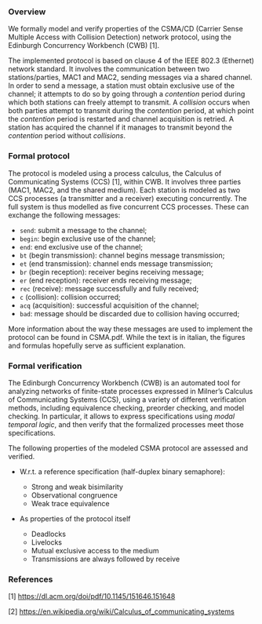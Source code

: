 ### Overview

We formally model and verify properties of the CSMA/CD (Carrier Sense Multiple
Access with Collision Detection) network protocol, using the Edinburgh
Concurrency Workbench (CWB) [1].

The implemented protocol is based on clause 4 of the IEEE 802.3 (Ethernet)
network standard. It involves the communication between two stations/parties,
MAC1 and MAC2, sending messages via a shared channel. In order to send a
message, a station must obtain exclusive use of the channel; it attempts to do
so by going through a *contention* period during which both stations can freely
attempt to transmit. A *collision* occurs when both parties attempt to transmit
during the *contention* period, at which point the *contention* period is
restarted and channel acquisition is retried. A station has acquired the channel
if it manages to transmit beyond the *contention* period without *collisions*.

### Formal protocol

The protocol is modeled using a process calculus, the Calculus of Communicating
Systems (CCS) [1], within CWB. It involves three parties (MAC1, MAC2, and the
shared medium). Each station is modeled as two CCS processes (a transmitter and a
receiver) executing concurrently. The full system is thus modelled as five
concurrent CCS processes. These can exchange the following messages:

* `send`: submit a message to the channel;
* `begin`: begin exclusive use of the channel;
* `end`: end exclusive use of the channel;
* `bt` (begin transmission): channel begins message transmission;
* `et` (end transmission): channel ends message transmission;
* `br` (begin reception): receiver begins receiving message;
* `er` (end reception): receiver ends receiving message;
* `rec` (receive): message successfully and fully received;
* `c` (collision): collision occurred;
* `acq` (acquisition): successful acquisition of the channel;
* `bad`: message should be discarded due to collision having occurred;

More information about the way these messages are used to implement the protocol
can be found in CSMA.pdf. While the text is in italian, the figures and formulas
hopefully serve as sufficient explanation.

### Formal verification

The Edinburgh Concurrency Workbench (CWB) is an automated tool for analyzing
networks of finite-state processes expressed in Milner’s Calculus of
Communicating Systems (CCS), using a variety of different verification methods,
including equivalence checking, preorder checking, and model checking. In
particular, it allows to express specifications using *modal temporal logic*,
and then verify that the formalized processes meet those specifications.

The following properties of the modeled CSMA protocol are assessed and verified.

* W.r.t. a reference specification (half-duplex binary semaphore):

    * Strong and weak bisimilarity
    * Observational congruence
    * Weak trace equivalence

* As properties of the protocol itself

    * Deadlocks
	* Livelocks
	* Mutual exclusive access to the medium
	* Transmissions are always followed by receive

### References

[1] https://dl.acm.org/doi/pdf/10.1145/151646.151648

[2] https://en.wikipedia.org/wiki/Calculus_of_communicating_systems
